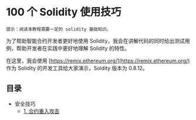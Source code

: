 # 100 个 Solidity 使用技巧

    提示：阅读本教程需要一定的 solidity 基础知识。

为了帮助智能合约开发者更好地使用 Solidity，我会在讲解代码的同时给出测试用例，帮助开发者在实践中更好地理解 Solidity 的特性。

在这里，我会使用 [https://remix.ethereum.org/](https://remix.ethereum.org/) 作为 Solidity 的开发工具给大家演示，Soldity 版本为 0.8.12。

## 目录

- 安全技巧
    - [1. 合约重入攻击](./1_Reentrancy_Attack/README.md)
    <!-- - [2. 变量溢出攻击](./2_Overflow.md)
    - [3. 判断合约地址](./3_Contract_Address.md)
    - [4. require 条件判断](./4_Condition_Check.md)
    - [5. 合约返回数据检查](./5_Return_Check.md)
    - [6. 变量精度溢出](./6_Precision_Overflow.md)
    - [7. 使用 tx.origin 判断合约调用者](./7_Caller_Check.md)
    - [8. ether 转账](./8_Ether_Transfer.md)
    - [9. 随机数生成]()
    - [10. 时间判断]() -->
